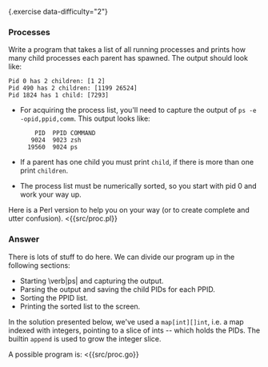 {.exercise data-difficulty="2"}
### Processes

Write a program that takes a list of all running processes and prints how many
child processes each parent has spawned. The output should look like:

    Pid 0 has 2 children: [1 2]
    Pid 490 has 2 children: [1199 26524]
    Pid 1824 has 1 child: [7293]

* For acquiring the process list, you'll need to capture the output of `ps -e
  -opid,ppid,comm`. This output looks like:

          PID  PPID COMMAND
         9024  9023 zsh
        19560  9024 ps

* If a parent has one child you must print `child`, if there is more than one
  print `children`.

* The process list must be numerically sorted, so you start with pid 0 and work
  your way up.

Here is a Perl version to help you on your way (or to create complete and utter confusion).
<{{src/proc.pl}}

### Answer

 There is lots of stuff to do here. We can divide our program
up in the following sections:

* Starting \verb|ps| and capturing the output.
* Parsing the output and saving the child PIDs for each PPID.
* Sorting the PPID list.
* Printing the sorted list to the screen.

In the solution presented below, we've used a `map[int][]int`, i.e. a map
indexed with integers, pointing to a slice of ints -- which holds the PIDs. The
builtin `append` is used to grow the integer slice. 

A possible program is: 
<{{src/proc.go}}
